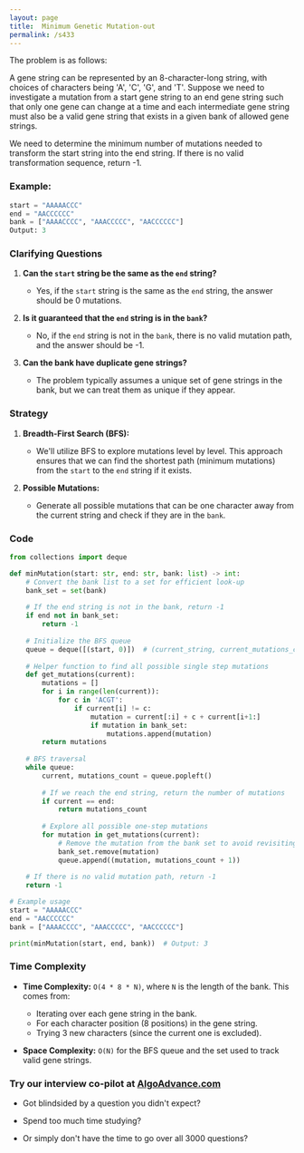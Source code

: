 ```yaml
---
layout: page
title:  Minimum Genetic Mutation-out
permalink: /s433
---
```


The problem is as follows:

A gene string can be represented by an 8-character-long string, with choices of characters being 'A', 'C', 'G', and 'T'. Suppose we need to investigate a mutation from a start gene string to an end gene string such that only one gene can change at a time and each intermediate gene string must also be a valid gene string that exists in a given bank of allowed gene strings.

We need to determine the minimum number of mutations needed to transform the start string into the end string. If there is no valid transformation sequence, return -1.

### Example:

```python
start = "AAAAACCC"
end = "AACCCCCC"
bank = ["AAAACCCC", "AAACCCCC", "AACCCCCC"]
Output: 3
```

### Clarifying Questions

1. **Can the `start` string be the same as the `end` string?**
   - Yes, if the `start` string is the same as the `end` string, the answer should be 0 mutations.

2. **Is it guaranteed that the `end` string is in the `bank`?**
   - No, if the `end` string is not in the `bank`, there is no valid mutation path, and the answer should be -1.

3. **Can the bank have duplicate gene strings?**
   - The problem typically assumes a unique set of gene strings in the bank, but we can treat them as unique if they appear.

### Strategy

1. **Breadth-First Search (BFS):** 
   - We'll utilize BFS to explore mutations level by level. This approach ensures that we can find the shortest path (minimum mutations) from the `start` to the `end` string if it exists.

2. **Possible Mutations:**
   - Generate all possible mutations that can be one character away from the current string and check if they are in the `bank`.

### Code

```python
from collections import deque

def minMutation(start: str, end: str, bank: list) -> int:
    # Convert the bank list to a set for efficient look-up
    bank_set = set(bank)
    
    # If the end string is not in the bank, return -1
    if end not in bank_set:
        return -1
    
    # Initialize the BFS queue
    queue = deque([(start, 0)])  # (current_string, current_mutations_count)
    
    # Helper function to find all possible single step mutations
    def get_mutations(current):
        mutations = []
        for i in range(len(current)):
            for c in 'ACGT':
                if current[i] != c:
                    mutation = current[:i] + c + current[i+1:]
                    if mutation in bank_set:
                        mutations.append(mutation)
        return mutations
    
    # BFS traversal
    while queue:
        current, mutations_count = queue.popleft()
        
        # If we reach the end string, return the number of mutations
        if current == end:
            return mutations_count
        
        # Explore all possible one-step mutations
        for mutation in get_mutations(current):
            # Remove the mutation from the bank set to avoid revisiting
            bank_set.remove(mutation)
            queue.append((mutation, mutations_count + 1))
    
    # If there is no valid mutation path, return -1
    return -1

# Example usage
start = "AAAAACCC"
end = "AACCCCCC"
bank = ["AAAACCCC", "AAACCCCC", "AACCCCCC"]

print(minMutation(start, end, bank))  # Output: 3
```

### Time Complexity

- **Time Complexity:** `O(4 * 8 * N)`, where `N` is the length of the bank. This comes from:
  - Iterating over each gene string in the bank.
  - For each character position (8 positions) in the gene string.
  - Trying 3 new characters (since the current one is excluded).
  
- **Space Complexity:** `O(N)` for the BFS queue and the set used to track valid gene strings.


### Try our interview co-pilot at [AlgoAdvance.com](https://algoAdvance.com)

- Got blindsided by a question you didn't expect?

- Spend too much time studying?

- Or simply don't have the time to go over all 3000 questions?


